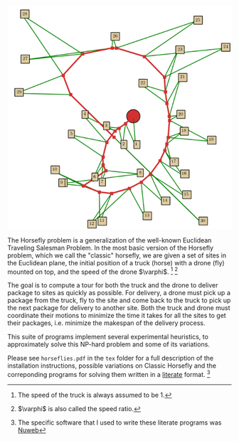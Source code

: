 ![Preliminary Example](./webs/docs/prelim_example_phi5.png)

The Horsefly problem is a generalization of the well-known Euclidean
Traveling Salesman Problem. In the most basic version of the Horsefly
problem, which we call the "classic" horsefly, we are given a set of
sites in the Euclidean plane, the initial position of a truck (horse)
with a drone (fly) mounted on top, and the speed of the drone
\$\\varphi\$. [^1] [^2]

The goal is to compute a tour for both the truck and the drone to
deliver package to sites as quickly as possible. For delivery, a drone
must pick up a package from the truck, fly to the site and come back to
the truck to pick up the next package for delivery to another site. Both
the truck and drone must coordinate their motions to minimize the time
it takes for all the sites to get their packages, i.e. minimize the
makespan of the delivery process.

This suite of programs implement several experimental heuristics, to
approximately solve this NP-hard problem and some of its variations.

Please see `horseflies.pdf` in the `tex` folder for a full description
of the installation instructions, possible variations on Classic
Horsefly and the correponding programs for solving them written in a
[literate](http://www.literateprogramming.com/knuthweb.pdf) format. [^3]

[^1]: The speed of the truck is always assumed to be 1.

[^2]: \$\\varphi\$ is also called the speed ratio.

[^3]: The specific software that I used to write these literate programs
    was [Nuweb](http://nuweb.sourceforge.net/nuweb.pdf)

